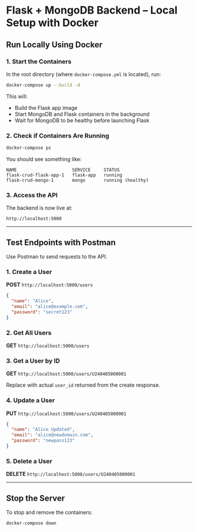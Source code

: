 # Flask + MongoDB Backend – Local Setup with Docker


## Run Locally Using Docker

### 1. Start the Containers

In the root directory (where `docker-compose.yml` is located), run:

```bash
docker-compose up --build -d
````

This will:

* Build the Flask app image
* Start MongoDB and Flask containers in the background
* Wait for MongoDB to be healthy before launching Flask

### 2. Check if Containers Are Running

```bash
docker-compose ps
```

You should see something like:

```
NAME                     SERVICE     STATUS
flask-crud-flask-app-1   flask-app   running
flask-crud-mongo-1       mongo       running (healthy)
```

### 3. Access the API

The backend is now live at:

```
http://localhost:5000
```

---

## Test Endpoints with Postman

Use Postman to send requests to the API.

### 1. Create a User

**POST** `http://localhost:5000/users`

```json
{
  "name": "Alice",
  "email": "alice@example.com",
  "password": "secret123"
}
```

### 2. Get All Users

**GET** `http://localhost:5000/users`

### 3. Get a User by ID

**GET** `http://localhost:5000/users/U240405000001`

Replace with actual `user_id` returned from the create response.

### 4. Update a User

**PUT** `http://localhost:5000/users/U240405000001`

```json
{
  "name": "Alice Updated",
  "email": "alice@newdomain.com",
  "password": "newpass123"
}
```

### 5. Delete a User

**DELETE** `http://localhost:5000/users/U240405000001`

---

## Stop the Server

To stop and remove the containers:

```bash
docker-compose down
```

